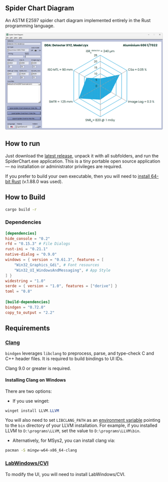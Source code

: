 ## Spider Chart Diagram

An ASTM E2597 spider chart diagram implemented entirely in the Rust programming language.

![](hlp/assets/Screenshot_2025-07-08_19.38.37.png)

## How to run

Just download the [latest release](https://github.com/AndrDm/SpiderChart/releases/download/v.0.2.1/SpiderChart-0_2_1.zip), unpack it with all subfolders, and run the SpiderChart.exe application. This is a tiny portable open source application — no installation or administrator privileges are required.

If you prefer to build your own executable, then you will need to [install 64-bit Rust](https://www.rust-lang.org/tools/install) (v.1.88.0 was used).

## How to Build

```bash
cargo build -r
```

### Dependencies

```toml
[dependencies]
hide_console = "0.2"
rfd = "0.15.3" # File Dialogs
rust-ini = "0.21.1"
native-dialog = "0.9.0"
windows = { version = "0.61.3", features = [
    "Win32_Graphics_Gdi", # Font resources
    "Win32_UI_WindowsAndMessaging", # App Style
] }
widestring = "1.0"
serde = { version = "1.0", features = ["derive"] }
toml = "0.8"

[build-dependencies]
bindgen = "0.72.0"
copy_to_output = "2.2"
```

## Requirements

### [Clang](https://rust-lang.github.io/rust-bindgen/requirements.html#clang)

`bindgen` leverages `libclang` to preprocess, parse, and type-check C and C++ header files. It is required to build bindings to UI IDs.

Clang 9.0 or greater is required.

####  Installing Clang on Windows

There are two options:

- If you use winget:

```powershell
winget install LLVM.LLVM
```

You will also need to set `LIBCLANG_PATH` as an [environment variable](https://www.techjunkie.com/environment-variables-windows-10/) pointing to the `bin` directory of your LLVM installation. For example, if you installed LLVM to `D:\programs\LLVM`, set the value to `D:\programs\LLVM\bin`.

- Alternatively, for MSys2, you can install clang via:

```bash
pacman -S mingw-w64-x86_64-clang
```

### [LabWindows/CVI](https://www.ni.com/en/support/downloads/software-products/download.labwindows-cvi.html)

To modify the UI, you will need to install LabWindows/CVI.
